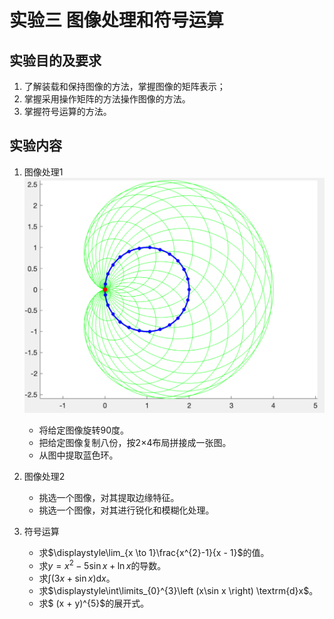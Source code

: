 # 实验三 图像处理和符号运算

## 实验目的及要求

1. 了解装载和保持图像的方法，掌握图像的矩阵表示；
2. 掌握采用操作矩阵的方法操作图像的方法。
3. 掌握符号运算的方法。

## 实验内容

1. 图像处理1
    ![实验3-1图](实验3-1图.png)
    - 将给定图像旋转90度。
    - 把给定图像复制八份，按2×4布局拼接成一张图。
    - 从图中提取蓝色环。

2. 图像处理2
    - 挑选一个图像，对其提取边缘特征。
    - 挑选一个图像，对其进行锐化和模糊化处理。

3. 符号运算
    - 求$\displaystyle\lim_{x \to 1}\frac{x^{2}-1}{x - 1}$的值。
    - 求$y = x^{2}-5\sin x+\ln x$的导数。
    - 求$\displaystyle\int \left(3x+ \sin x \right)\textrm{d}x$。
    - 求$\displaystyle\int\limits_{0}^{3}\left (x\sin x \right) \textrm{d}x$。
    - 求$ (x + y)^{5}$的展开式。